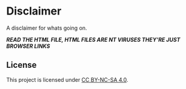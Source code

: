 # Disclaimer
A disclaimer for whats going on.

***READ THE HTML FILE, HTML FILES ARE NT VIRUSES THEY'RE JUST BROWSER LINKS***

## License

This project is licensed under [CC BY-NC-SA 4.0](http://creativecommons.org/licenses/by-nc-sa/4.0/).
